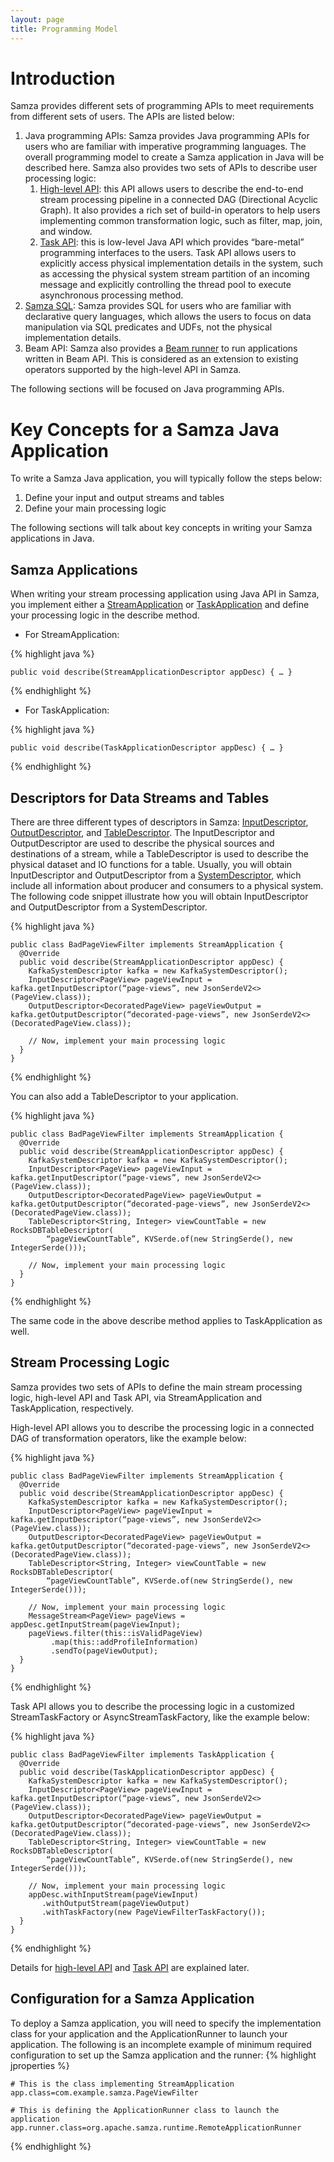 ```yaml
---
layout: page
title: Programming Model
---
```

<!--
   Licensed to the Apache Software Foundation (ASF) under one or more
   contributor license agreements.  See the NOTICE file distributed with
   this work for additional information regarding copyright ownership.
   The ASF licenses this file to You under the Apache License, Version 2.0
   (the "License"); you may not use this file except in compliance with
   the License.  You may obtain a copy of the License at

       http://www.apache.org/licenses/LICENSE-2.0

   Unless required by applicable law or agreed to in writing, software
   distributed under the License is distributed on an "AS IS" BASIS,
   WITHOUT WARRANTIES OR CONDITIONS OF ANY KIND, either express or implied.
   See the License for the specific language governing permissions and
   limitations under the License.
-->
# Introduction
Samza provides different sets of programming APIs to meet requirements from different sets of users. The APIs are listed below:

1. Java programming APIs: Samza provides Java programming APIs for users who are familiar with imperative programming languages. The overall programming model to create a Samza application in Java will be described here. Samza also provides two sets of APIs to describe user processing logic:
    1. [High-level API](high-level-api.md): this API allows users to describe the end-to-end stream processing pipeline in a connected DAG (Directional Acyclic Graph). It also provides a rich set of build-in operators to help users implementing common transformation logic, such as filter, map, join, and window.
    2. [Task API](low-level-api.md): this is low-level Java API which provides “bare-metal” programming interfaces to the users. Task API allows users to explicitly access physical implementation details in the system, such as accessing the physical system stream partition of an incoming message and explicitly controlling the thread pool to execute asynchronous processing method.
2. [Samza SQL](samza-sql.md): Samza provides SQL for users who are familiar with declarative query languages, which allows the users to focus on data manipulation via SQL predicates and UDFs, not the physical implementation details.
3. Beam API: Samza also provides a [Beam runner](https://beam.apache.org/documentation/runners/capability-matrix/) to run applications written in Beam API. This is considered as an extension to existing operators supported by the high-level API in Samza.

The following sections will be focused on Java programming APIs.

# Key Concepts for a Samza Java Application
To write a Samza Java application, you will typically follow the steps below:
1. Define your input and output streams and tables
2. Define your main processing logic

The following sections will talk about key concepts in writing your Samza applications in Java.

## Samza Applications
When writing your stream processing application using Java API in Samza, you implement either a [StreamApplication](javadocs/org/apache/samza/application/StreamApplication.html) or [TaskApplication](javadocs/org/apache/samza/application/TaskApplication.html) and define your processing logic in the describe method.
- For StreamApplication:

{% highlight java %}
    
    public void describe(StreamApplicationDescriptor appDesc) { … }

{% endhighlight %}
- For TaskApplication:

{% highlight java %}
    
    public void describe(TaskApplicationDescriptor appDesc) { … }

{% endhighlight %}

## Descriptors for Data Streams and Tables
There are three different types of descriptors in Samza: [InputDescriptor](javadocs/org/apache/samza/system/descriptors/InputDescriptor.html), [OutputDescriptor](javadocs/org/apache/samza/system/descriptors/OutputDescriptor.html), and [TableDescriptor](javadocs/org/apache/samza/table/descriptors/TableDescriptor.html). The InputDescriptor and OutputDescriptor are used to describe the physical sources and destinations of a stream, while a TableDescriptor is used to describe the physical dataset and IO functions for a table.
Usually, you will obtain InputDescriptor and OutputDescriptor from a [SystemDescriptor](javadocs/org/apache/samza/system/descriptors/SystemDescriptor.html), which include all information about producer and consumers to a physical system. The following code snippet illustrate how you will obtain InputDescriptor and OutputDescriptor from a SystemDescriptor.

{% highlight java %}
    
    public class BadPageViewFilter implements StreamApplication {
      @Override
      public void describe(StreamApplicationDescriptor appDesc) {
        KafkaSystemDescriptor kafka = new KafkaSystemDescriptor();
        InputDescriptor<PageView> pageViewInput = kafka.getInputDescriptor(“page-views”, new JsonSerdeV2<>(PageView.class));
        OutputDescriptor<DecoratedPageView> pageViewOutput = kafka.getOutputDescriptor(“decorated-page-views”, new JsonSerdeV2<>(DecoratedPageView.class));

        // Now, implement your main processing logic
      }
    }
    
{% endhighlight %}

You can also add a TableDescriptor to your application.

{% highlight java %}
     
    public class BadPageViewFilter implements StreamApplication {
      @Override
      public void describe(StreamApplicationDescriptor appDesc) {
        KafkaSystemDescriptor kafka = new KafkaSystemDescriptor();
        InputDescriptor<PageView> pageViewInput = kafka.getInputDescriptor(“page-views”, new JsonSerdeV2<>(PageView.class));
        OutputDescriptor<DecoratedPageView> pageViewOutput = kafka.getOutputDescriptor(“decorated-page-views”, new JsonSerdeV2<>(DecoratedPageView.class));
        TableDescriptor<String, Integer> viewCountTable = new RocksDBTableDescriptor(
            “pageViewCountTable”, KVSerde.of(new StringSerde(), new IntegerSerde()));

        // Now, implement your main processing logic
      }
    }
    
{% endhighlight %}

The same code in the above describe method applies to TaskApplication as well.

## Stream Processing Logic

Samza provides two sets of APIs to define the main stream processing logic, high-level API and Task API, via StreamApplication and TaskApplication, respectively. 

High-level API allows you to describe the processing logic in a connected DAG of transformation operators, like the example below:

{% highlight java %}

    public class BadPageViewFilter implements StreamApplication {
      @Override
      public void describe(StreamApplicationDescriptor appDesc) {
        KafkaSystemDescriptor kafka = new KafkaSystemDescriptor();
        InputDescriptor<PageView> pageViewInput = kafka.getInputDescriptor(“page-views”, new JsonSerdeV2<>(PageView.class));
        OutputDescriptor<DecoratedPageView> pageViewOutput = kafka.getOutputDescriptor(“decorated-page-views”, new JsonSerdeV2<>(DecoratedPageView.class));
        TableDescriptor<String, Integer> viewCountTable = new RocksDBTableDescriptor(
            “pageViewCountTable”, KVSerde.of(new StringSerde(), new IntegerSerde()));

        // Now, implement your main processing logic
        MessageStream<PageView> pageViews = appDesc.getInputStream(pageViewInput);
        pageViews.filter(this::isValidPageView)
             .map(this::addProfileInformation)
             .sendTo(pageViewOutput);
      }
    }
    
{% endhighlight %}

Task API allows you to describe the processing logic in a customized StreamTaskFactory or AsyncStreamTaskFactory, like the example below:

{% highlight java %}

    public class BadPageViewFilter implements TaskApplication {
      @Override
      public void describe(TaskApplicationDescriptor appDesc) {
        KafkaSystemDescriptor kafka = new KafkaSystemDescriptor();
        InputDescriptor<PageView> pageViewInput = kafka.getInputDescriptor(“page-views”, new JsonSerdeV2<>(PageView.class));
        OutputDescriptor<DecoratedPageView> pageViewOutput = kafka.getOutputDescriptor(“decorated-page-views”, new JsonSerdeV2<>(DecoratedPageView.class));
        TableDescriptor<String, Integer> viewCountTable = new RocksDBTableDescriptor(
            “pageViewCountTable”, KVSerde.of(new StringSerde(), new IntegerSerde()));

        // Now, implement your main processing logic
        appDesc.withInputStream(pageViewInput)
           .withOutputStream(pageViewOutput)
           .withTaskFactory(new PageViewFilterTaskFactory());
      }
    }
    
{% endhighlight %}

Details for [high-level API](high-level-api.md) and [Task API](low-level-api.md) are explained later.

## Configuration for a Samza Application

To deploy a Samza application, you will need to specify the implementation class for your application and the ApplicationRunner to launch your application. The following is an incomplete example of minimum required configuration to set up the Samza application and the runner:
{% highlight jproperties %}
    
    # This is the class implementing StreamApplication
    app.class=com.example.samza.PageViewFilter

    # This is defining the ApplicationRunner class to launch the application
    app.runner.class=org.apache.samza.runtime.RemoteApplicationRunner
    
{% endhighlight %}